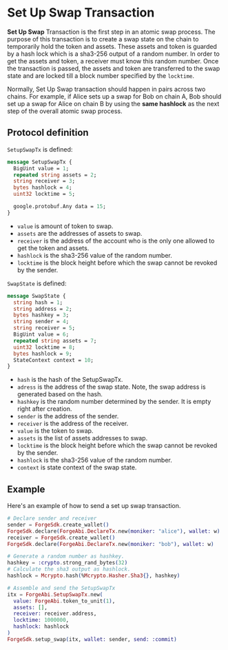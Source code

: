 # Set Up Swap Transaction

**Set Up Swap** Transaction is the first step in an atomic swap process. The purpose of this transaction is to create a swap state on the chain to temporarily hold the token and assets. These assets and token is guarded by a hash lock which is a sha3-256 output of a random number. In order to get the assets and token, a receiver must know this random number. Once the transaction is passed, the assets and token are transferred to the swap state and are locked till a block number specified by the `locktime`.

Normally, Set Up Swap transaction should happen in pairs across two chains. For example, if Alice sets up a swap for Bob on chain A, Bob should set up a swap for Alice on chain B by using the **same hashlock** as the next step of the overall atomic swap process.

## Protocol definition

`SetupSwapTx` is defined:

```proto
message SetupSwapTx {
  BigUint value = 1;
  repeated string assets = 2;
  string receiver = 3;
  bytes hashlock = 4;
  uint32 locktime = 5;

  google.protobuf.Any data = 15;
}
```

* `value` is amount of token to swap.
* `assets` are the addresses of assets to swap.
* `receiver` is the address of the account who is the only one allowed to get the token and assets.
* `hashlock` is the sha3-256 value of the random number.
* `locktime` is the block height before which the swap cannot be revoked by the sender.

`SwapState` is defined:

```proto
message SwapState {
  string hash = 1;
  string address = 2;
  bytes hashkey = 3;
  string sender = 4;
  string receiver = 5;
  BigUint value = 6;
  repeated string assets = 7;
  uint32 locktime = 8;
  bytes hashlock = 9;
  StateContext context = 10;
}
```

* `hash` is the hash of the SetupSwapTx.
* `adress` is the address of the swap state. Note, the swap address is generated based on the hash.
* `hashkey` is the random number determined by the sender. It is empty right after creation.
* `sender` is the address of the sender.
* `receiver` is the address of the receiver.
* `value` is the token to swap.
* `assets` is the list of assets addresses to swap.
* `locktime` is the block height before which the swap cannot be revoked by the sender.
* `hashlock` is the sha3-256 value of the random number.
* `context` is state context of the swap state.

## Example

Here's an example of how to send a set up swap transaction.

```elixir
# Declare sender and receiver
sender = ForgeSdk.create_wallet()
ForgeSdk.declare(ForgeAbi.DeclareTx.new(moniker: "alice"), wallet: w)
receiver = ForgeSdk.create_wallet()
ForgeSdk.declare(ForgeAbi.DeclareTx.new(moniker: "bob"), wallet: w)

# Generate a random number as hashkey.
hashkey = :crypto.strong_rand_bytes(32)
# Calculate the sha3 output as hashlock.
hashlock = Mcrypto.hash(%Mcrypto.Hasher.Sha3{}, hashkey)

# Assemble and send the SetupSwapTx
itx = ForgeAbi.SetupSwapTx.new(
  value: ForgeAbi.token_to_unit(1), 
  assets: [], 
  receiver: receiver.address, 
  locktime: 1000000, 
  hashlock: hashlock
)
ForgeSdk.setup_swap(itx, wallet: sender, send: :commit)
```